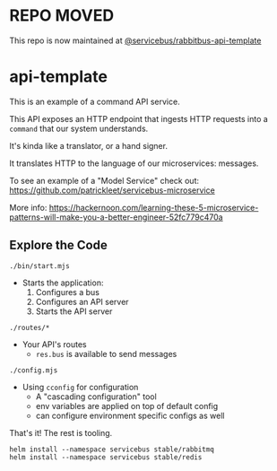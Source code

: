 # REPO MOVED

This repo is now maintained at [@servicebus/rabbitbus-api-template](https://github.com/servicebus/rabbitbus-api-template)


# api-template

This is an example of a command API service.

This API exposes an HTTP endpoint that ingests HTTP requests into a `command` that our system understands. 

It's kinda like a translator, or a hand signer.

It translates HTTP to the language of our microservices: messages.

To see an example of a "Model Service" check out: https://github.com/patrickleet/servicebus-microservice

More info:
https://hackernoon.com/learning-these-5-microservice-patterns-will-make-you-a-better-engineer-52fc779c470a

## Explore the Code

`./bin/start.mjs`
* Starts the application:
  1. Configures a bus
  1. Configures an API server
  1. Starts the API server

`./routes/*`
* Your API's routes
  * `res.bus` is available to send messages

`./config.mjs`
* Using `cconfig` for configuration
  * A "cascading configuration" tool
  * env variables are applied on top of default config
  * can configure environment specific configs as well

That's it! The rest is tooling.

```
helm install --namespace servicebus stable/rabbitmq
helm install --namespace servicebus stable/redis
```

